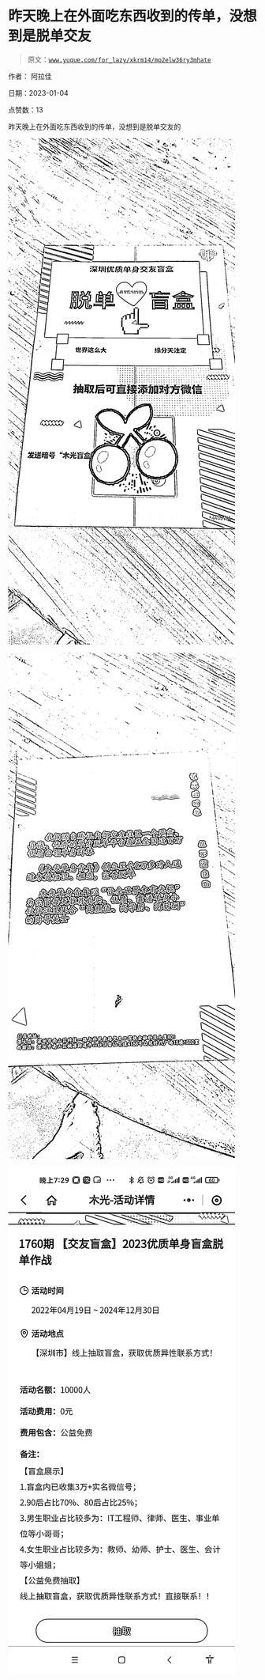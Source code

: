 # 昨天晚上在外面吃东西收到的传单，没想到是脱单交友

> 原文：[`www.yuque.com/for_lazy/xkrm14/mp2elw36ry3mhate`](https://www.yuque.com/for_lazy/xkrm14/mp2elw36ry3mhate)

作者： 阿拉佳 

日期：2023-01-04 

点赞数：13 

昨天晚上在外面吃东西收到的传单，没想到是脱单交友的 

![](img/fd68d7939cf3324ee11202c3fda75dce.png) 

![](img/f9eb1628f2e812d565fc49261cd33baf.png) 

![](img/9898965206f027ca528a871d9764a9d1.png) 

